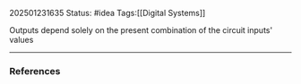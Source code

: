 202501231635
Status: #idea
Tags:[[Digital Systems]]

Outputs depend solely on the present combination of the circuit inputs' values

---
### References